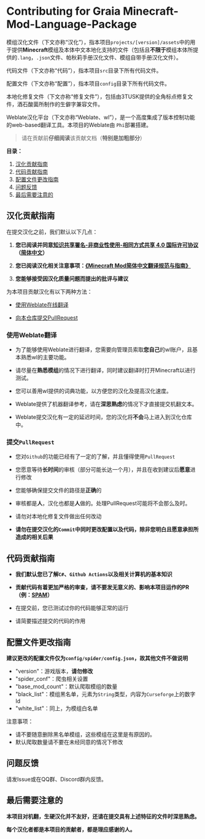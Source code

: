 # Contributing for Graia Minecraft-Mod-Language-Package

模组汉化文件（下文亦称“汉化”），指本项目`projects/[version]/assets`中的用于提供**Minecraft**模组及本体中文本地化支持的文件（包括且**不限于**模组本体所提供的`.lang`，`.json`文件、帕秋莉手册汉化文件、模组自带手册汉化文件）。

代码文件（下文亦称“代码”），指本项目`src`目录下所有代码文件。

配置文件（下文亦称“配置”），指本项目`config`目录下所有代码文件。

本地化修复文件（下文亦称“修复文件”），包括由3TUSK提供的全角标点修复文件，酒石酸菌所制作的生僻字兼容文件。

Weblate汉化平台（下文亦称“Weblate、wl”），是一个高度集成了版本控制功能的web-based翻译工具。本项目的Weblate由    `Phi`部署搭建。

> 请在贡献前**仔细阅读**该贡献文档（**特别是加粗部分**）

**目录：**

1. [汉化贡献指南](#汉化贡献指南)
2. [代码贡献指南](#代码贡献指南)
3. [配置文件更改指南](#配置文件更改指南)
4. [问题反馈](#问题反馈)
5. [最后需要注意的](#最后需要注意的)

## 汉化贡献指南

在提交汉化之前，我们默认以下几点：

1. **您已阅读并同意[知识共享署名-非商业性使用-相同方式共享 4.0 国际许可协议](https://creativecommons.org/licenses/by-nc-sa/4.0/)（[简体中文](https://creativecommons.org/licenses/by-nc-sa/4.0/deed.zh)）**

2. **您已阅读汉化相关注意事项：[《Minecraft Mod简体中文翻译规范与指南》](https://github.com/Meow-J/Mod-Translation-Styleguide/blob/master/README.md)**

3. **您能够接受因汉化质量问题而提出的批评与建议**

为本项目贡献汉化有以下两种方法：

- [使用Weblate在线翻译](#使用weblate翻译)

- [向本仓库提交PullRequest](#提交pullrequest)

### 使用Weblate翻译

- 为了能够使用Weblate进行翻译，您需要向管理员索取**您自己**的wl账户，且基本熟悉wl的主要功能。

- 请尽量在**熟悉模组**的情况下进行翻译，同时建议翻译时打开Minecraft以进行测试。

- 您可以善用wl提供的词典功能，以方便您的汉化及提高汉化速度。

- Weblate提供了机器翻译参考，请在**深思熟虑**的情况下才直接提交机翻文本。

- Weblate提交汉化有一定的延迟时间，您的汉化将**不会**马上进入到汉化仓库中。

### 提交`PullRequest`

- 您对`Github`的功能已经有了一定的了解，并且懂得使用`PullRequest`

- 您愿意等待**长时间**的审核（部分可能长达一个月），并且在收到建议后**愿意**进行修改

- 您能够确保提交文件的路径是**正确**的

- 审核都是**人**，汉化也都是**人**做的。处理PullRequest可能将不会那么及时。

- 请勿对本地化修复文件做出任何改动

- **请勿在提交汉化的`Commit`中同时更改配置以及代码，除非您明白且愿意承担所造成的相关后果**

## 代码贡献指南

- **我们默认您已了解`C#`、`Github Actions`以及相关计算机的基本知识**

- **贡献代码有着更加严格的审查，请不要发无意义的、影响本项目运作的PR（例：[SPAM](https://github.com/CFPAOrg/Minecraft-Mod-Language-Package/pull/840)）**

- 在提交前，您已测试过你的代码能够正常的运行

- 请简要描述提交的代码的作用

## 配置文件更改指南

**建议更改的配置文件仅为`config/spider/config.json`，故其他文件不做说明**

- "version"：游戏版本，**请勿修改**
- "spider_conf"：爬虫相关设置
- "base_mod_count"：默认爬取模组的数量
- "black_list"：模组黑名单，元素为`String`类型，内容为`Curseforge`上的数字Id
- "white_list"：同上，为模组白名单

注意事项：

- 请不要随意删除黑名单模组，这些模组在这里是有原因的。
- 默认爬取数量请不要在未经同意的情况下修改

## 问题反馈

请发Issue或在QQ群、Discord群内反馈。

## 最后需要注意的

**本项目对机翻，生硬汉化并不友好，还请在提交具有上述特征的文件时深思熟虑。**

**每个汉化者都是本项目的贡献者，都是理应感谢的人。**
